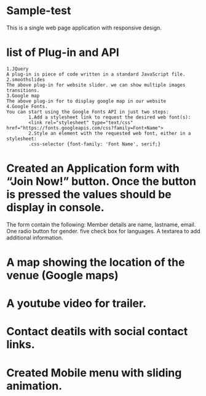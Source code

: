 # Sample-test
This is a single web page application with responsive design.

# list of Plug-in and API
    1.JQuery 
    A plug-in is piece of code written in a standard JavaScript file.
    2.smoothslides
    The above plug-in for website slider. we can show multiple images transitions.
    3.Google map
    The above plug-in for to display google map in our website
    4.Google Fonts.
    You can start using the Google Fonts API in just two steps:
            1.Add a stylesheet link to request the desired web font(s):
            <link rel="stylesheet" type="text/css" href="https://fonts.googleapis.com/css?family=Font+Name">
            2.Style an element with the requested web font, either in a stylesheet:
            .css-selector {font-family: 'Font Name', serif;}
            
# Created an Application form with “Join Now!” button. Once the button is pressed the values should be display in console.
The form contain the following:
Member details are name, lastname, email.
One radio button for gender.
five check box for languages.
A textarea to add additional information.

# A map showing the location of the venue (Google maps)
# A youtube video for trailer.
# Contact deatils with social contact links.
# Created Mobile menu with sliding animation.
